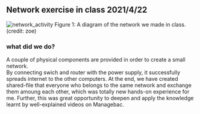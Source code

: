 ## Network exercise in class 2021/4/22

![network_activity](https://user-images.githubusercontent.com/60457723/115983029-d2ea7880-a5d9-11eb-9018-d275c7eb3350.jpeg)
Figure 1: A diagram of the network we made in class. (credit: zoe)

### what did we do?
A couple of physical components are provided in order to create a small network.<br>
By connecting swich and router with the power supply, it successfully spreads internet to the other computers.
At the end, we have created shared-file that everyone who belongs to the same network and exchange them amoung each other, which was totally new hands-on experience for me. Further, this was great opportunity to deepen and apply the knowledge learnt by well-explained videos on Managebac.
